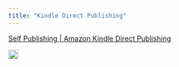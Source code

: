 ```yaml
---
title: "Kindle Direct Publishing"
---
```


[Self Publishing | Amazon Kindle Direct Publishing](https://kdp.amazon.com/en_US/)

<img src='https://scrapbox.io/api/pages/nishio-en/en/icon' alt='en.icon' height="19.5"/>